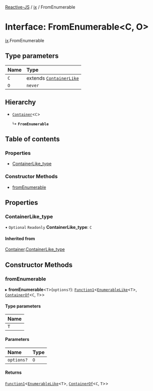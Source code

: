 [Reactive-JS](../README.md) / [ix](../modules/ix.md) / FromEnumerable

# Interface: FromEnumerable<C, O\>

[ix](../modules/ix.md).FromEnumerable

## Type parameters

| Name | Type |
| :------ | :------ |
| `C` | extends [`ContainerLike`](containers.ContainerLike.md) |
| `O` | `never` |

## Hierarchy

- [`Container`](containers.Container.md)<`C`\>

  ↳ **`FromEnumerable`**

## Table of contents

### Properties

- [ContainerLike\_type](ix.FromEnumerable.md#containerlike_type)

### Constructor Methods

- [fromEnumerable](ix.FromEnumerable.md#fromenumerable)

## Properties

### ContainerLike\_type

• `Optional` `Readonly` **ContainerLike\_type**: `C`

#### Inherited from

[Container](containers.Container.md).[ContainerLike_type](containers.Container.md#containerlike_type)

## Constructor Methods

### fromEnumerable

▸ **fromEnumerable**<`T`\>(`options?`): [`Function1`](../modules/functions.md#function1)<[`EnumerableLike`](ix.EnumerableLike.md)<`T`\>, [`ContainerOf`](../modules/containers.md#containerof)<`C`, `T`\>\>

#### Type parameters

| Name |
| :------ |
| `T` |

#### Parameters

| Name | Type |
| :------ | :------ |
| `options?` | `O` |

#### Returns

[`Function1`](../modules/functions.md#function1)<[`EnumerableLike`](ix.EnumerableLike.md)<`T`\>, [`ContainerOf`](../modules/containers.md#containerof)<`C`, `T`\>\>
